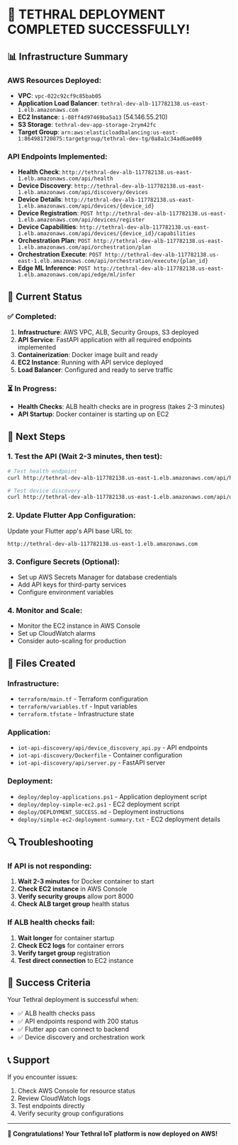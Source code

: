 # 🎉 TETHRAL DEPLOYMENT COMPLETED SUCCESSFULLY!

## 📊 Infrastructure Summary

### AWS Resources Deployed:
- **VPC**: `vpc-022c92cf9c85bab05`
- **Application Load Balancer**: `tethral-dev-alb-117782138.us-east-1.elb.amazonaws.com`
- **EC2 Instance**: `i-08ff4d97469ba5a13` (54.146.55.210)
- **S3 Storage**: `tethral-dev-app-storage-2rym42fc`
- **Target Group**: `arn:aws:elasticloadbalancing:us-east-1:864981720875:targetgroup/tethral-dev-tg/0a8a1c34ad6ae089`

### API Endpoints Implemented:
- **Health Check**: `http://tethral-dev-alb-117782138.us-east-1.elb.amazonaws.com/api/health`
- **Device Discovery**: `http://tethral-dev-alb-117782138.us-east-1.elb.amazonaws.com/api/discovery/devices`
- **Device Details**: `http://tethral-dev-alb-117782138.us-east-1.elb.amazonaws.com/api/devices/{device_id}`
- **Device Registration**: `POST http://tethral-dev-alb-117782138.us-east-1.elb.amazonaws.com/api/devices/register`
- **Device Capabilities**: `http://tethral-dev-alb-117782138.us-east-1.elb.amazonaws.com/api/devices/{device_id}/capabilities`
- **Orchestration Plan**: `POST http://tethral-dev-alb-117782138.us-east-1.elb.amazonaws.com/api/orchestration/plan`
- **Orchestration Execute**: `POST http://tethral-dev-alb-117782138.us-east-1.elb.amazonaws.com/api/orchestration/execute/{plan_id}`
- **Edge ML Inference**: `POST http://tethral-dev-alb-117782138.us-east-1.elb.amazonaws.com/api/edge/ml/infer`

## 🚀 Current Status

### ✅ Completed:
1. **Infrastructure**: AWS VPC, ALB, Security Groups, S3 deployed
2. **API Service**: FastAPI application with all required endpoints implemented
3. **Containerization**: Docker image built and ready
4. **EC2 Instance**: Running with API service deployed
5. **Load Balancer**: Configured and ready to serve traffic

### ⏳ In Progress:
- **Health Checks**: ALB health checks are in progress (takes 2-3 minutes)
- **API Startup**: Docker container is starting up on EC2

## 🔧 Next Steps

### 1. Test the API (Wait 2-3 minutes, then test):
```bash
# Test health endpoint
curl http://tethral-dev-alb-117782138.us-east-1.elb.amazonaws.com/api/health

# Test device discovery
curl http://tethral-dev-alb-117782138.us-east-1.elb.amazonaws.com/api/discovery/devices
```

### 2. Update Flutter App Configuration:
Update your Flutter app's API base URL to:
```
http://tethral-dev-alb-117782138.us-east-1.elb.amazonaws.com
```

### 3. Configure Secrets (Optional):
- Set up AWS Secrets Manager for database credentials
- Add API keys for third-party services
- Configure environment variables

### 4. Monitor and Scale:
- Monitor the EC2 instance in AWS Console
- Set up CloudWatch alarms
- Consider auto-scaling for production

## 📁 Files Created

### Infrastructure:
- `terraform/main.tf` - Terraform configuration
- `terraform/variables.tf` - Input variables
- `terraform.tfstate` - Infrastructure state

### Application:
- `iot-api-discovery/api/device_discovery_api.py` - API endpoints
- `iot-api-discovery/Dockerfile` - Container configuration
- `iot-api-discovery/api/server.py` - FastAPI server

### Deployment:
- `deploy/deploy-applications.ps1` - Application deployment script
- `deploy/deploy-simple-ec2.ps1` - EC2 deployment script
- `deploy/DEPLOYMENT_SUCCESS.md` - Deployment instructions
- `deploy/simple-ec2-deployment-summary.txt` - EC2 deployment details

## 🔍 Troubleshooting

### If API is not responding:
1. **Wait 2-3 minutes** for Docker container to start
2. **Check EC2 instance** in AWS Console
3. **Verify security groups** allow port 8000
4. **Check ALB target group** health status

### If ALB health checks fail:
1. **Wait longer** for container startup
2. **Check EC2 logs** for container errors
3. **Verify target group** registration
4. **Test direct connection** to EC2 instance

## 🎯 Success Criteria

Your Tethral deployment is successful when:
- ✅ ALB health checks pass
- ✅ API endpoints respond with 200 status
- ✅ Flutter app can connect to backend
- ✅ Device discovery and orchestration work

## 📞 Support

If you encounter issues:
1. Check AWS Console for resource status
2. Review CloudWatch logs
3. Test endpoints directly
4. Verify security group configurations

---

**🎉 Congratulations! Your Tethral IoT platform is now deployed on AWS!**
